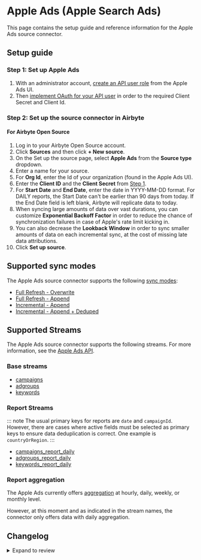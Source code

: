 # Apple Ads (Apple Search Ads)

This page contains the setup guide and reference information for the Apple Ads source connector.

## Setup guide

### Step 1: Set up Apple Ads

1. With an administrator account, [create an API user role](https://developer.apple.com/documentation/apple_search_ads/implementing_oauth_for_the_apple_search_ads_api) from the Apple Ads UI.
2. Then [implement OAuth for your API user](https://developer.apple.com/documentation/apple_search_ads/implementing_oauth_for_the_apple_search_ads_api) in order to the required Client Secret and Client Id.

### Step 2: Set up the source connector in Airbyte

#### For Airbyte Open Source

1. Log in to your Airbyte Open Source account.
2. Click **Sources** and then click **+ New source**.
3. On the Set up the source page, select **Apple Ads** from the **Source type** dropdown.
4. Enter a name for your source.
5. For **Org Id**, enter the Id of your organization (found in the Apple Ads UI).
6. Enter the **Client ID** and the **Client Secret** from [Step 1](#step-1-set-up-apple-search-ads).
7. For **Start Date** and **End Date**, enter the date in YYYY-MM-DD format. For DAILY reports, the Start Date can't be
   earlier than 90 days from today. If the End Date field is left blank, Airbyte will replicate data to today.
8. When syncing large amounts of data over vast durations, you can customize **Exponential Backoff Factor** in order to
   reduce the chance of synchronization failures in case of Apple's rate limit kicking in.
9. You can also decrease the **Lookback Window** in order to sync smaller amounts of data on each incremental sync,
   at the cost of missing late data attributions.
10. Click **Set up source**.

## Supported sync modes

The Apple Ads source connector supports the following [sync modes](https://docs.airbyte.com/platform/using-airbyte/core-concepts/sync-modes/):

- [Full Refresh - Overwrite](https://docs.airbyte.com/platform/using-airbyte/core-concepts/sync-modes/full-refresh-overwrite)
- [Full Refresh - Append](https://docs.airbyte.com/platform/using-airbyte/core-concepts/sync-modes/full-refresh-append)
- [Incremental - Append](https://docs.airbyte.com/platform/using-airbyte/core-concepts/sync-modes/incremental-append)
- [Incremental - Append + Deduped](https://docs.airbyte.com/platform/using-airbyte/core-concepts/sync-modes/incremental-append-deduped)

## Supported Streams

The Apple Ads source connector supports the following streams. For more information, see the [Apple Ads API](https://developer.apple.com/documentation/apple_search_ads).

### Base streams

- [campaigns](https://developer.apple.com/documentation/apple_search_ads/get_all_campaigns)
- [adgroups](https://developer.apple.com/documentation/apple_search_ads/get_all_ad_groups)
- [keywords](https://developer.apple.com/documentation/apple_search_ads/get_all_targeting_keywords_in_an_ad_group)

### Report Streams

::: note
The usual primary keys for reports are `date` and `campaignId`.
However, there are cases where active fields must be selected as primary keys to ensure data deduplication is correct.
One example is `countryOrRegion`.
:::

- [campaigns_report_daily](https://developer.apple.com/documentation/apple_search_ads/get_campaign-level_reports)
- [adgroups_report_daily](https://developer.apple.com/documentation/apple_search_ads/get__ad_group-level_reports)
- [keywords_report_daily](https://developer.apple.com/documentation/apple_search_ads/get_keyword-level_reports)

### Report aggregation

The Apple Ads currently offers [aggregation](https://developer.apple.com/documentation/apple_search_ads/reportingrequest) at hourly, daily, weekly, or monthly level.

However, at this moment and as indicated in the stream names, the connector only offers data with daily aggregation.

## Changelog

<details>
  <summary>Expand to review</summary>

| Version | Date       | Pull Request                                             | Subject                                                                              |
|:--------|:-----------|:---------------------------------------------------------|:-------------------------------------------------------------------------------------|
| 0.8.8 | 2025-09-16 | [66272](https://github.com/airbytehq/airbyte/pull/66272) | Update dependencies |
| 0.8.7 | 2025-09-12 | [TBD](https://github.com/airbytehq/airbyte/pull/TBD) | Update to CDK v7 |
| 0.8.6 | 2025-08-23 | [65312](https://github.com/airbytehq/airbyte/pull/65312) | Update dependencies |
| 0.8.5 | 2025-08-09 | [64663](https://github.com/airbytehq/airbyte/pull/64663) | Update dependencies |
| 0.8.4 | 2025-07-19 | [63453](https://github.com/airbytehq/airbyte/pull/63453) | Update dependencies |
| 0.8.3 | 2025-07-12 | [63087](https://github.com/airbytehq/airbyte/pull/63087) | Update dependencies |
| 0.8.2 | 2025-06-15 | [61626](https://github.com/airbytehq/airbyte/pull/61626) | Update dependencies |
| 0.8.1 | 2025-05-17 | [60627](https://github.com/airbytehq/airbyte/pull/60627) | Update dependencies |
| 0.8.0 | 2025-05-13 | [60241](https://github.com/airbytehq/airbyte/pull/60241) | Add token refresh endpoint override configuration override |
| 0.7.9 | 2025-05-10 | [59888](https://github.com/airbytehq/airbyte/pull/59888) | Update dependencies |
| 0.7.8 | 2025-05-03 | [59308](https://github.com/airbytehq/airbyte/pull/59308) | Update dependencies |
| 0.7.7 | 2025-04-26 | [58712](https://github.com/airbytehq/airbyte/pull/58712) | Update dependencies |
| 0.7.6 | 2025-04-19 | [58275](https://github.com/airbytehq/airbyte/pull/58275) | Update dependencies |
| 0.7.5 | 2025-04-12 | [57658](https://github.com/airbytehq/airbyte/pull/57658) | Update dependencies |
| 0.7.4 | 2025-04-05 | [57158](https://github.com/airbytehq/airbyte/pull/57158) | Update dependencies |
| 0.7.3 | 2025-03-29 | [56573](https://github.com/airbytehq/airbyte/pull/56573) | Update dependencies |
| 0.7.2 | 2025-03-25 | [56383](https://github.com/airbytehq/airbyte/pull/56383) | add countryorregion to report schemas |
| 0.7.1 | 2025-03-22 | [56109](https://github.com/airbytehq/airbyte/pull/56109) | Update dependencies |
| 0.7.0 | 2025-03-20 | [55839](https://github.com/airbytehq/airbyte/pull/55839) | countryOrRegion metadata info included |
| 0.6.0 | 2025-03-20 | [55785](https://github.com/airbytehq/airbyte/pull/55785) | Add timezone config parameter |
| 0.5.1 | 2025-03-08 | [55366](https://github.com/airbytehq/airbyte/pull/55366) | Update dependencies |
| 0.5.0 | 2025-03-05 | [55210](https://github.com/airbytehq/airbyte/pull/55210) | Remove primary keys |
| 0.4.3 | 2025-03-01 | [54873](https://github.com/airbytehq/airbyte/pull/54873) | Update dependencies |
| 0.4.2 | 2025-02-24 | [54646](https://github.com/airbytehq/airbyte/pull/54646) | Fix paginator settings for incremental report streams |
| 0.4.1 | 2025-02-22 | [54284](https://github.com/airbytehq/airbyte/pull/54284) | Update dependencies |
| 0.4.0 | 2025-02-20 | [54170](https://github.com/airbytehq/airbyte/pull/54170) | Externalize backoff factor and lookback window configurations |
| 0.3.3 | 2025-02-15 | [53920](https://github.com/airbytehq/airbyte/pull/53920) | Update dependencies |
| 0.3.2 | 2025-02-14 | [53685](https://github.com/airbytehq/airbyte/pull/53685) | Fix granularity to daily |
| 0.3.1 | 2025-02-08 | [53422](https://github.com/airbytehq/airbyte/pull/53422) | Update dependencies |
| 0.3.0 | 2025-02-03 | [53136](https://github.com/airbytehq/airbyte/pull/53136) | Update API version to V5 |
| 0.2.9 | 2025-02-01 | [52899](https://github.com/airbytehq/airbyte/pull/52899) | Update dependencies |
| 0.2.8 | 2025-01-25 | [52197](https://github.com/airbytehq/airbyte/pull/52197) | Update dependencies |
| 0.2.7 | 2025-01-18 | [51745](https://github.com/airbytehq/airbyte/pull/51745) | Update dependencies |
| 0.2.6 | 2025-01-11 | [51249](https://github.com/airbytehq/airbyte/pull/51249) | Update dependencies |
| 0.2.5 | 2024-12-28 | [50469](https://github.com/airbytehq/airbyte/pull/50469) | Update dependencies |
| 0.2.4 | 2024-12-21 | [50155](https://github.com/airbytehq/airbyte/pull/50155) | Update dependencies |
| 0.2.3 | 2024-12-14 | [49561](https://github.com/airbytehq/airbyte/pull/49561) | Update dependencies |
| 0.2.2 | 2024-12-12 | [47751](https://github.com/airbytehq/airbyte/pull/47751) | Update dependencies |
| 0.2.1 | 2024-11-08 | [48440](https://github.com/airbytehq/airbyte/pull/48440) | Set authentication grant_type to client_credentials |
| 0.2.0 | 2024-10-01 | [46288](https://github.com/airbytehq/airbyte/pull/46288) | Migrate to Manifest-only |
| 0.1.20 | 2024-09-28 | [46153](https://github.com/airbytehq/airbyte/pull/46153) | Update dependencies |
| 0.1.19 | 2024-09-21 | [45803](https://github.com/airbytehq/airbyte/pull/45803) | Update dependencies |
| 0.1.18 | 2024-09-14 | [45474](https://github.com/airbytehq/airbyte/pull/45474) | Update dependencies |
| 0.1.17 | 2024-09-07 | [45326](https://github.com/airbytehq/airbyte/pull/45326) | Update dependencies |
| 0.1.16 | 2024-08-31 | [45013](https://github.com/airbytehq/airbyte/pull/45013) | Update dependencies |
| 0.1.15 | 2024-08-24 | [44654](https://github.com/airbytehq/airbyte/pull/44654) | Update dependencies |
| 0.1.14 | 2024-08-17 | [44322](https://github.com/airbytehq/airbyte/pull/44322) | Update dependencies |
| 0.1.13 | 2024-08-12 | [43912](https://github.com/airbytehq/airbyte/pull/43912) | Update dependencies |
| 0.1.12 | 2024-08-10 | [43514](https://github.com/airbytehq/airbyte/pull/43514) | Update dependencies |
| 0.1.11 | 2024-08-03 | [43195](https://github.com/airbytehq/airbyte/pull/43195) | Update dependencies |
| 0.1.10 | 2024-07-27 | [42660](https://github.com/airbytehq/airbyte/pull/42660) | Update dependencies |
| 0.1.9 | 2024-07-20 | [42225](https://github.com/airbytehq/airbyte/pull/42225) | Update dependencies |
| 0.1.8 | 2024-07-13 | [41722](https://github.com/airbytehq/airbyte/pull/41722) | Update dependencies |
| 0.1.7 | 2024-07-10 | [41546](https://github.com/airbytehq/airbyte/pull/41546) | Update dependencies |
| 0.1.6 | 2024-07-09 | [40832](https://github.com/airbytehq/airbyte/pull/40832) | Update dependencies |
| 0.1.5 | 2024-06-25 | [40364](https://github.com/airbytehq/airbyte/pull/40364) | Update dependencies |
| 0.1.4 | 2024-06-22 | [40186](https://github.com/airbytehq/airbyte/pull/40186) | Update dependencies |
| 0.1.3 | 2024-06-04 | [38967](https://github.com/airbytehq/airbyte/pull/38967) | [autopull] Upgrade base image to v1.2.1 |
| 0.1.2 | 2024-05-21 | [38502](https://github.com/airbytehq/airbyte/pull/38502) | [autopull] base image + poetry + up_to_date |
| 0.1.1 | 2023-07-11 | [28153](https://github.com/airbytehq/airbyte/pull/28153) | Fix manifest duplicate key (no change in behavior for the syncs) |
| 0.1.0 | 2022-11-17 | [19557](https://github.com/airbytehq/airbyte/pull/19557) | Initial release with campaigns, adgroups & keywords streams (base and daily reports) |

</details>
